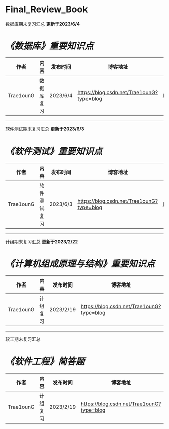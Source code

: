 # Final_Review_Book
数据库期末复习汇总
**更新于2023/6/4**
# ***《数据库》重要知识点***

| 作者      | 内容     | 发布时间  | 博客地址                                  | Github                                             |
| --------- | -------- | --------- | ----------------------------------------- | -------------------------------------------------- |
| Trae1ounG | 数据库复习 | 2023/6/4 | https://blog.csdn.net/Trae1ounG?type=blog | https://github.com/Trae1ounG/jisuanjizuchengyuanli |
---
软件测试期末复习汇总
**更新于2023/6/3**
# ***《软件测试》重要知识点***

| 作者      | 内容     | 发布时间  | 博客地址                                  | Github                                             |
| --------- | -------- | --------- | ----------------------------------------- | -------------------------------------------------- |
| Trae1ounG | 软件测试复习 | 2023/6/3 | https://blog.csdn.net/Trae1ounG?type=blog | https://github.com/Trae1ounG/jisuanjizuchengyuanli |
---
计组期末复习汇总
**更新于2023/2/22**
# ***《计算机组成原理与结构》重要知识点***

| 作者      | 内容     | 发布时间  | 博客地址                                  | Github                                             |
| --------- | -------- | --------- | ----------------------------------------- | -------------------------------------------------- |
| Trae1ounG | 计组复习 | 2023/2/19 | https://blog.csdn.net/Trae1ounG?type=blog | https://github.com/Trae1ounG/jisuanjizuchengyuanli |
---
软工期末复习汇总
# ***《软件工程》简答题***

| 作者      | 内容     | 发布时间  | 博客地址                                  | Github                                             |
| --------- | -------- | --------- | ----------------------------------------- | -------------------------------------------------- |
| Trae1ounG | 计组复习 | 2023/2/19 | https://blog.csdn.net/Trae1ounG?type=blog | https://github.com/Trae1ounG/jisuanjizuchengyuanli |
